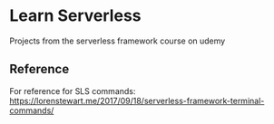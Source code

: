 # Learn Serverless
Projects from the serverless framework course on udemy

## Reference
For reference for SLS commands: https://lorenstewart.me/2017/09/18/serverless-framework-terminal-commands/